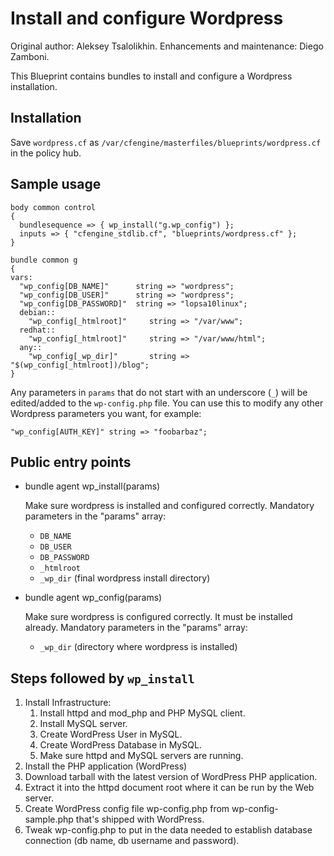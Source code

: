 # Install and configure Wordpress

Original author: Aleksey Tsalolikhin. Enhancements and maintenance: Diego Zamboni.

This Blueprint contains bundles to install and configure a Wordpress installation.

## Installation

Save `wordpress.cf` as `/var/cfengine/masterfiles/blueprints/wordpress.cf` in the policy hub.

## Sample usage

    body common control
    {
      bundlesequence => { wp_install("g.wp_config") };
      inputs => { "cfengine_stdlib.cf", "blueprints/wordpress.cf" };
    }
    
    bundle common g
    {
    vars:
      "wp_config[DB_NAME]"      string => "wordpress";
      "wp_config[DB_USER]"      string => "wordpress";
      "wp_config[DB_PASSWORD]"  string => "lopsa10linux";
      debian::
        "wp_config[_htmlroot]"     string => "/var/www";
      redhat::
        "wp_config[_htmlroot]"     string => "/var/www/html";
      any::
        "wp_config[_wp_dir]"       string => "$(wp_config[_htmlroot])/blog";
    }

Any parameters in `params` that do not start with an underscore (`_`)
will be edited/added to the `wp-config.php` file. You can use this to
modify any other Wordpress parameters you want, for example:

    "wp_config[AUTH_KEY]" string => "foobarbaz";

## Public entry points

- bundle agent wp_install(params)

  Make sure wordpress is installed and configured correctly.
  Mandatory parameters in the "params" array:
  
  - `DB_NAME`
  - `DB_USER`
  - `DB_PASSWORD`
  - `_htmlroot`
  - `_wp_dir` (final wordpress install directory)
  
- bundle agent wp_config(params)

  Make sure wordpress is configured correctly. It must be installed already.
  Mandatory parameters in the "params" array:

  - `_wp_dir` (directory where wordpress is installed)

## Steps followed by `wp_install`

1. Install Infrastructure:
   1. Install httpd and mod_php and PHP MySQL client.
   2. Install MySQL server.
     1. Create WordPress User in MySQL.
     2. Create WordPress Database in MySQL.
   3. Make sure httpd and MySQL servers are running.
2. Install the PHP application (WordPress)
  1. Download tarball with the latest version of WordPress PHP application.
  2. Extract it into the httpd document root where it can be run by the Web server.
  3. Create WordPress config file wp-config.php from wp-config-sample.php that's shipped with WordPress.
  4. Tweak wp-config.php to put in the data needed to establish database connection (db name, db username and password).
